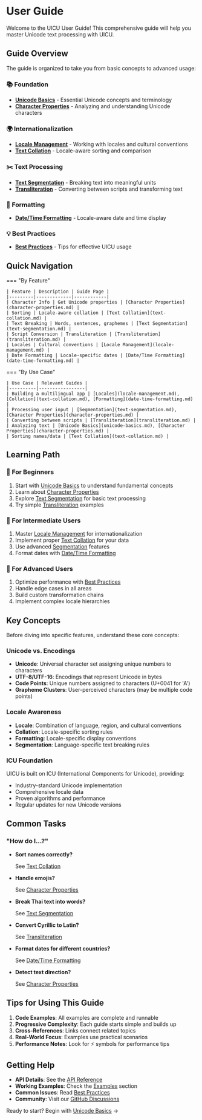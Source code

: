# User Guide

Welcome to the UICU User Guide! This comprehensive guide will help you master Unicode text processing with UICU.

## Guide Overview

The guide is organized to take you from basic concepts to advanced usage:

### 📚 Foundation
- **[Unicode Basics](unicode-basics.md)** - Essential Unicode concepts and terminology
- **[Character Properties](character-properties.md)** - Analyzing and understanding Unicode characters

### 🌍 Internationalization
- **[Locale Management](locale-management.md)** - Working with locales and cultural conventions
- **[Text Collation](text-collation.md)** - Locale-aware sorting and comparison

### ✂️ Text Processing
- **[Text Segmentation](text-segmentation.md)** - Breaking text into meaningful units
- **[Transliteration](transliteration.md)** - Converting between scripts and transforming text

### 📅 Formatting
- **[Date/Time Formatting](date-time-formatting.md)** - Locale-aware date and time display

### 💡 Best Practices
- **[Best Practices](best-practices.md)** - Tips for effective UICU usage

## Quick Navigation

=== "By Feature"

    | Feature | Description | Guide Page |
    |---------|-------------|------------|
    | Character Info | Get Unicode properties | [Character Properties](character-properties.md) |
    | Sorting | Locale-aware collation | [Text Collation](text-collation.md) |
    | Text Breaking | Words, sentences, graphemes | [Text Segmentation](text-segmentation.md) |
    | Script Conversion | Transliteration | [Transliteration](transliteration.md) |
    | Locales | Cultural conventions | [Locale Management](locale-management.md) |
    | Date Formatting | Locale-specific dates | [Date/Time Formatting](date-time-formatting.md) |

=== "By Use Case"

    | Use Case | Relevant Guides |
    |----------|-----------------|
    | Building a multilingual app | [Locales](locale-management.md), [Collation](text-collation.md), [Formatting](date-time-formatting.md) |
    | Processing user input | [Segmentation](text-segmentation.md), [Character Properties](character-properties.md) |
    | Converting between scripts | [Transliteration](transliteration.md) |
    | Analyzing text | [Unicode Basics](unicode-basics.md), [Character Properties](character-properties.md) |
    | Sorting names/data | [Text Collation](text-collation.md) |

## Learning Path

### 🎯 For Beginners
1. Start with [Unicode Basics](unicode-basics.md) to understand fundamental concepts
2. Learn about [Character Properties](character-properties.md)
3. Explore [Text Segmentation](text-segmentation.md) for basic text processing
4. Try simple [Transliteration](transliteration.md) examples

### 🚀 For Intermediate Users
1. Master [Locale Management](locale-management.md) for internationalization
2. Implement proper [Text Collation](text-collation.md) for your data
3. Use advanced [Segmentation](text-segmentation.md) features
4. Format dates with [Date/Time Formatting](date-time-formatting.md)

### 💪 For Advanced Users
1. Optimize performance with [Best Practices](best-practices.md)
2. Handle edge cases in all areas
3. Build custom transformation chains
4. Implement complex locale hierarchies

## Key Concepts

Before diving into specific features, understand these core concepts:

### Unicode vs. Encodings
- **Unicode**: Universal character set assigning unique numbers to characters
- **UTF-8/UTF-16**: Encodings that represent Unicode in bytes
- **Code Points**: Unique numbers assigned to characters (U+0041 for 'A')
- **Grapheme Clusters**: User-perceived characters (may be multiple code points)

### Locale Awareness
- **Locale**: Combination of language, region, and cultural conventions
- **Collation**: Locale-specific sorting rules
- **Formatting**: Locale-specific display conventions
- **Segmentation**: Language-specific text breaking rules

### ICU Foundation
UICU is built on ICU (International Components for Unicode), providing:
- Industry-standard Unicode implementation
- Comprehensive locale data
- Proven algorithms and performance
- Regular updates for new Unicode versions

## Common Tasks

### "How do I...?"

<div class="grid cards" markdown>

-   **Sort names correctly?**
    
    See [Text Collation](text-collation.md#sorting-names)

-   **Handle emojis?**
    
    See [Character Properties](character-properties.md#emoji-handling)

-   **Break Thai text into words?**
    
    See [Text Segmentation](text-segmentation.md#thai-word-breaking)

-   **Convert Cyrillic to Latin?**
    
    See [Transliteration](transliteration.md#script-conversion)

-   **Format dates for different countries?**
    
    See [Date/Time Formatting](date-time-formatting.md#locale-specific-formatting)

-   **Detect text direction?**
    
    See [Character Properties](character-properties.md#bidirectional-text)

</div>

## Tips for Using This Guide

1. **Code Examples**: All examples are complete and runnable
2. **Progressive Complexity**: Each guide starts simple and builds up
3. **Cross-References**: Links connect related topics
4. **Real-World Focus**: Examples use practical scenarios
5. **Performance Notes**: Look for ⚡ symbols for performance tips

## Getting Help

- **API Details**: See the [API Reference](../api/index.md)
- **Working Examples**: Check the [Examples](../examples/index.md) section
- **Common Issues**: Read [Best Practices](best-practices.md)
- **Community**: Visit our [GitHub Discussions](https://github.com/twardoch/uicu/discussions)

Ready to start? Begin with [Unicode Basics](unicode-basics.md) →